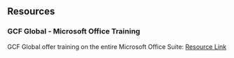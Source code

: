 ## Resources

### GCF Global - Microsoft Office Training

GCF Global offer training on the entire Microsoft Office Suite: [Resource Link](https://edu.gcfglobal.org/en/topics/office/)
